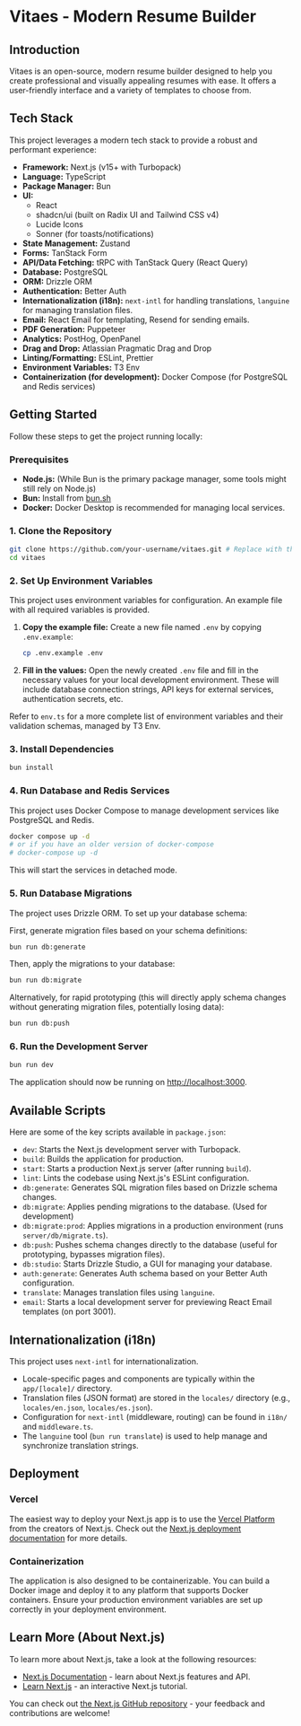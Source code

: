 # Vitaes - Modern Resume Builder

## Introduction

Vitaes is an open-source, modern resume builder designed to help you create professional and visually appealing resumes with ease. It offers a user-friendly interface and a variety of templates to choose from.

## Tech Stack

This project leverages a modern tech stack to provide a robust and performant experience:

*   **Framework:** Next.js (v15+ with Turbopack)
*   **Language:** TypeScript
*   **Package Manager:** Bun
*   **UI:**
    *   React
    *   shadcn/ui (built on Radix UI and Tailwind CSS v4)
    *   Lucide Icons
    *   Sonner (for toasts/notifications)
*   **State Management:** Zustand
*   **Forms:** TanStack Form
*   **API/Data Fetching:** tRPC with TanStack Query (React Query)
*   **Database:** PostgreSQL
*   **ORM:** Drizzle ORM
*   **Authentication:** Better Auth
*   **Internationalization (i18n):** `next-intl` for handling translations, `languine` for managing translation files.
*   **Email:** React Email for templating, Resend for sending emails.
*   **PDF Generation:** Puppeteer
*   **Analytics:** PostHog, OpenPanel
*   **Drag and Drop:** Atlassian Pragmatic Drag and Drop
*   **Linting/Formatting:** ESLint, Prettier
*   **Environment Variables:** T3 Env
*   **Containerization (for development):** Docker Compose (for PostgreSQL and Redis services)

## Getting Started

Follow these steps to get the project running locally:

### Prerequisites

*   **Node.js:** (While Bun is the primary package manager, some tools might still rely on Node.js)
*   **Bun:** Install from [bun.sh](https://bun.sh/)
*   **Docker:** Docker Desktop is recommended for managing local services.

### 1. Clone the Repository

```bash
git clone https://github.com/your-username/vitaes.git # Replace with the actual repository URL
cd vitaes
```

### 2. Set Up Environment Variables

This project uses environment variables for configuration. An example file with all required variables is provided.

1.  **Copy the example file:**
    Create a new file named `.env` by copying `.env.example`:
    ```bash
    cp .env.example .env
    ```

2.  **Fill in the values:**
    Open the newly created `.env` file and fill in the necessary values for your local development environment. These will include database connection strings, API keys for external services, authentication secrets, etc.

Refer to `env.ts` for a more complete list of environment variables and their validation schemas, managed by T3 Env.

### 3. Install Dependencies

```bash
bun install
```

### 4. Run Database and Redis Services

This project uses Docker Compose to manage development services like PostgreSQL and Redis.

```bash
docker compose up -d
# or if you have an older version of docker-compose
# docker-compose up -d
```
This will start the services in detached mode.

### 5. Run Database Migrations

The project uses Drizzle ORM. To set up your database schema:

First, generate migration files based on your schema definitions:
```bash
bun run db:generate
```

Then, apply the migrations to your database:
```bash
bun run db:migrate
```

Alternatively, for rapid prototyping (this will directly apply schema changes without generating migration files, potentially losing data):
```bash
bun run db:push
```

### 6. Run the Development Server

```bash
bun run dev
```

The application should now be running on [http://localhost:3000](http://localhost:3000).

## Available Scripts

Here are some of the key scripts available in `package.json`:

*   `dev`: Starts the Next.js development server with Turbopack.
*   `build`: Builds the application for production.
*   `start`: Starts a production Next.js server (after running `build`).
*   `lint`: Lints the codebase using Next.js's ESLint configuration.
*   `db:generate`: Generates SQL migration files based on Drizzle schema changes.
*   `db:migrate`: Applies pending migrations to the database. (Used for development)
*   `db:migrate:prod`: Applies migrations in a production environment (runs `server/db/migrate.ts`).
*   `db:push`: Pushes schema changes directly to the database (useful for prototyping, bypasses migration files).
*   `db:studio`: Starts Drizzle Studio, a GUI for managing your database.
*   `auth:generate`: Generates Auth schema based on your Better Auth configuration.
*   `translate`: Manages translation files using `languine`.
*   `email`: Starts a local development server for previewing React Email templates (on port 3001).

## Internationalization (i18n)

This project uses `next-intl` for internationalization.
*   Locale-specific pages and components are typically within the `app/[locale]/` directory.
*   Translation files (JSON format) are stored in the `locales/` directory (e.g., `locales/en.json`, `locales/es.json`).
*   Configuration for `next-intl` (middleware, routing) can be found in `i18n/` and `middleware.ts`.
*   The `languine` tool (`bun run translate`) is used to help manage and synchronize translation strings.

## Deployment

### Vercel

The easiest way to deploy your Next.js app is to use the [Vercel Platform](https://vercel.com/new?utm_medium=default-template&filter=next.js&utm_source=create-next-app&utm_campaign=create-next-app-readme) from the creators of Next.js. Check out the [Next.js deployment documentation](https://nextjs.org/docs/app/building-your-application/deploying) for more details.

### Containerization

The application is also designed to be containerizable. You can build a Docker image and deploy it to any platform that supports Docker containers. Ensure your production environment variables are set up correctly in your deployment environment.

## Learn More (About Next.js)

To learn more about Next.js, take a look at the following resources:

- [Next.js Documentation](https://nextjs.org/docs) - learn about Next.js features and API.
- [Learn Next.js](https://nextjs.org/learn) - an interactive Next.js tutorial.

You can check out [the Next.js GitHub repository](https://github.com/vercel/next.js) - your feedback and contributions are welcome!
